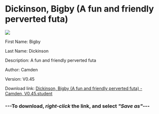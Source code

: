 # Dickinson, Bigby (A fun and friendly perverted futa)

<img src = "https://raw.githubusercontent.com/Arbiter1223/Daigaku-Gurashi-Custom-Students/master/Students/Files/Dickinson%2C%20Bigby%20(A%20fun%20and%20friendly%20perverted%20futa).png">

First Name: Bigby

Last Name: Dickinson

Description: A fun and friendly perverted futa

Author: Camden

Version: V0.45

Download link: <a href="https://raw.githubusercontent.com/Arbiter1223/Daigaku-Gurashi-Custom-Students/master/Students/Files/Dickinson%2C%20Bigby%20(A%20fun%20and%20friendly%20perverted%20futa)%20-%20Camden%2C%20V0.45.student">Dickinson, Bigby (A fun and friendly perverted futa) - Camden, V0.45.student</a>

### ---**To download, _right-click_ the link, and select _"Save as"_**---
